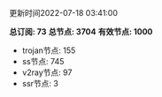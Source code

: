 更新时间2022-07-18 03:41:00

**总订阅: 73**
**总节点: 3704**
**有效节点: 1000**
- trojan节点: 155
- ss节点: 745
- v2ray节点: 97
- ssr节点: 3
